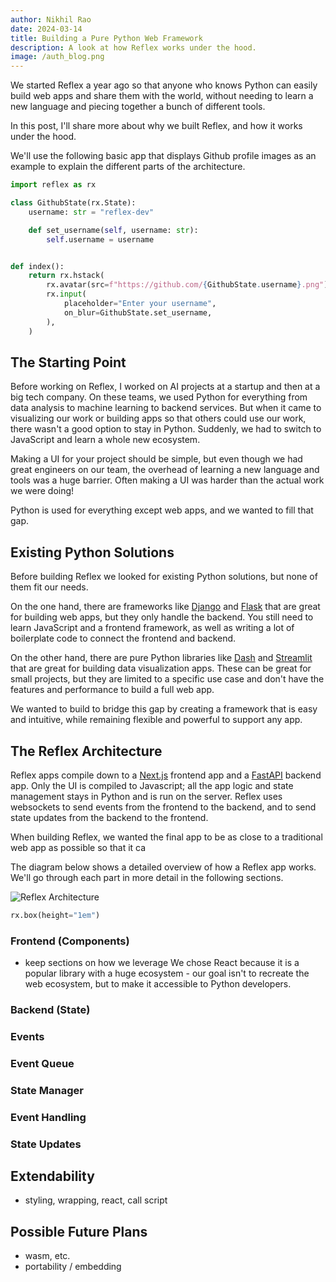 ```yaml
---
author: Nikhil Rao
date: 2024-03-14
title: Building a Pure Python Web Framework
description: A look at how Reflex works under the hood.
image: /auth_blog.png
---
```


We started Reflex a year ago so that anyone who knows Python can easily build web apps and share them with the world, without needing to learn a new language and piecing together a bunch of different tools.

In this post, I'll share more about why we built Reflex, and how it works under the hood.

We'll use the following basic app that displays Github profile images as an example to explain the different parts of the architecture.

```python demo exec
import reflex as rx

class GithubState(rx.State):
    username: str = "reflex-dev"

    def set_username(self, username: str):
        self.username = username


def index():
    return rx.hstack(
        rx.avatar(src=f"https://github.com/{GithubState.username}.png"),
        rx.input(
            placeholder="Enter your username",
            on_blur=GithubState.set_username,
        ),
    )
```

## The Starting Point

Before working on Reflex, I worked on AI projects at a startup and then at a big tech company. On these teams, we used Python for everything from data analysis to machine learning to backend services. But when it came to visualizing our work or building apps so that others could use our work, there wasn't a good option to stay in Python. Suddenly, we had to switch to JavaScript and learn a whole new ecosystem.

Making a UI for your project should be simple, but even though we had great engineers on our team, the overhead of learning a new language and tools was a huge barrier. Often making a UI was harder than the actual work we were doing!

Python is used for everything except web apps, and we wanted to fill that gap.

## Existing Python Solutions

Before building Reflex we looked for existing Python solutions, but none of them fit our needs.

On the one hand, there are frameworks like [Django](https://www.djangoproject.com/) and [Flask](https://flask.palletsprojects.com/) that are great for building web apps, but they only handle the backend. You still need to learn JavaScript and a frontend framework, as well as writing a lot of boilerplate code to connect the frontend and backend. 

On the other hand, there are pure Python libraries like [Dash](https://dash.plotly.com/) and [Streamlit](https://streamlit.io/) that are great for building data visualization apps. These can be great for small projects, but they are limited to a specific use case and don't have the features and performance to build a full web app.

We wanted to build to bridge this gap by creating a framework that is easy and intuitive, while remaining flexible and powerful to support any app.

## The Reflex Architecture

Reflex apps compile down to a [Next.js](https://github.com/vercel/next.js) frontend app and a [FastAPI](https://github.com/tiangolo/fastapi) backend app. Only the UI is compiled to Javascript; all the app logic and state management stays in Python and is run on the server. Reflex uses websockets to send events from the frontend to the backend, and to send state updates from the backend to the frontend.

When building Reflex, we wanted the final app to be as close to a traditional web app as possible so that it ca

The diagram below shows a detailed overview of how a Reflex app works.
We'll go through each part in more detail in the following sections.

![Reflex Architecture](/architecture.png)

```python eval
rx.box(height="1em")
```

### Frontend (Components)

- keep sections on how we leverage
We chose React because it is a popular library with a huge ecosystem - our goal isn't to recreate the web ecosystem, but to make it accessible to Python developers.

### Backend (State)

### Events

### Event Queue

### State Manager

### Event Handling

### State Updates

## Extendability

* styling, wrapping, react, call script

## Possible Future Plans

* wasm, etc.
* portability / embedding